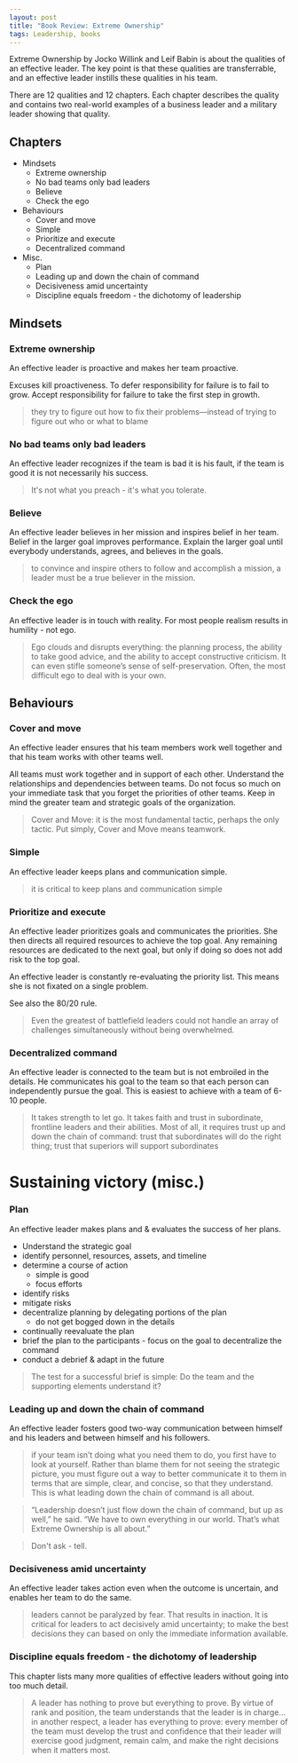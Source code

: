 ```yaml
---
layout: post
title: "Book Review: Extreme Ownership"
tags: Leadership, books
---
```


Extreme Ownership by Jocko Willink and Leif Babin is about the qualities of an effective leader. The key point is that these qualities are transferrable, and an effective leader instills these qualities in his team.

There are 12 qualities and 12 chapters. Each chapter describes the quality and contains two real-world examples of a business leader and a military leader showing that quality.

## Chapters

- Mindsets
  - Extreme ownership
  - No bad teams only bad leaders
  - Believe
  - Check the ego
- Behaviours
  - Cover and move
  - Simple
  - Prioritize and execute
  - Decentralized command
- Misc.
  - Plan
  - Leading up and down the chain of command
  - Decisiveness amid uncertainty
  - Discipline equals freedom - the dichotomy of leadership

## Mindsets

### Extreme ownership

An effective leader is proactive and makes her team proactive.

Excuses kill proactiveness. To defer responsibility for failure is to fail to grow. Accept responsibility for failure to take the first step in growth.

> they try to figure out how to fix their problems—instead of trying to figure out who or what to blame

### No bad teams only bad leaders

An effective leader recognizes if the team is bad it is his fault, if the team is good it is not necessarily his success.

> It's not what you preach - it's what you tolerate.

### Believe

An effective leader believes in her mission and inspires belief in her team. Belief in the larger goal improves performance. Explain the larger goal until everybody understands, agrees, and believes in the goals.

> to convince and inspire others to follow and accomplish a mission, a leader must be a true believer in the mission.

### Check the ego

An effective leader is in touch with reality. For most people realism results in humility - not ego.

> Ego clouds and disrupts everything: the planning process, the ability to take good advice, and the ability to accept constructive criticism. It can even stifle someone’s sense of self-preservation. Often, the most difficult ego to deal with is your own.

## Behaviours

### Cover and move

An effective leader ensures that his team members work well together and that his team works with other teams well.

All teams must work together and in support of each other. Understand the relationships and dependencies between teams. Do not focus so much on your immediate task that you forget the priorities of other teams. Keep in mind the greater team and strategic goals of the organization.

> Cover and Move: it is the most fundamental tactic, perhaps the only tactic. Put simply, Cover and Move means teamwork.

### Simple

An effective leader keeps plans and communication simple.

> it is critical to keep plans and communication simple

### Prioritize and execute

An effective leader prioritizes goals and communicates the priorities. She then directs all required resources to achieve the top goal. Any remaining resources are dedicated to the next goal, but only if doing so does not add risk to the top goal.

An effective leader is constantly re-evaluating the priority list. This means she is not fixated on a single problem.

See also the 80/20 rule.

> Even the greatest of battlefield leaders could not handle an array of challenges simultaneously without being overwhelmed.

### Decentralized command

An effective leader is connected to the team but is not embroiled in the details. He communicates his goal to the team so that each person can independently pursue the goal. This is easiest to achieve with a team of 6-10 people.

> It takes strength to let go. It takes faith and trust in subordinate, frontline leaders and their abilities. Most of all, it requires trust up and down the chain of command: trust that subordinates will do the right thing; trust that superiors will support subordinates

# Sustaining victory (misc.)

### Plan

An effective leader makes plans and & evaluates the success of her plans.

- Understand the strategic goal
- identify personnel, resources, assets, and timeline
- determine a course of action
  - simple is good
  - focus efforts
- identify risks
- mitigate risks
- decentralize planning by delegating portions of the plan
  - do not get bogged down in the details
- continually reevaluate the plan
- brief the plan to the participants - focus on the goal to decentralize the command
- conduct a debrief & adapt in the future

> The test for a successful brief is simple: Do the team and the supporting elements understand it?

### Leading up and down the chain of command

An effective leader fosters good two-way communication between himself and his leaders and between himself and his followers.

> if your team isn’t doing what you need them to do, you first have to look at yourself. Rather than blame them for not seeing the strategic picture, you must figure out a way to better communicate it to them in terms that are simple, clear, and concise, so that they understand. This is what leading down the chain of command is all about.

> “Leadership doesn’t just flow down the chain of command, but up as well,” he said. “We have to own everything in our world. That’s what Extreme Ownership is all about.”

> Don't ask - tell.

### Decisiveness amid uncertainty

An effective leader takes action even when the outcome is uncertain, and enables her team to do the same.

> leaders cannot be paralyzed by fear. That results in inaction. It is critical for leaders to act decisively amid uncertainty; to make the best decisions they can based on only the immediate information available.

### Discipline equals freedom - the dichotomy of leadership

This chapter lists many more qualities of effective leaders without going into too much detail.

> A leader has nothing to prove but everything to prove. By virtue of rank and position, the team understands that the leader is in charge... in another respect, a leader has everything to prove: every member of the team must develop the trust and confidence that their leader will exercise good judgment, remain calm, and make the right decisions when it matters most.
